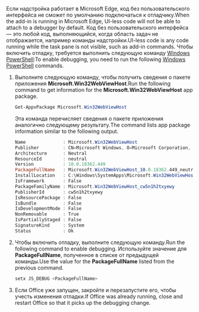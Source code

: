 <span data-ttu-id="ffcac-101">Если надстройка работает в Microsoft Edge, код без пользовательского интерфейса не сможет по умолчанию подключаться к отладчику.</span><span class="sxs-lookup"><span data-stu-id="ffcac-101">When the add-in is running in Microsoft Edge, UI-less code will not be able to attach to a debugger by default.</span></span>
<span data-ttu-id="ffcac-102">Код без пользовательского интерфейса — это любой код, выполняющийся, когда область задач не отображается, например команды надстройки.</span><span class="sxs-lookup"><span data-stu-id="ffcac-102">UI-less code is any code running while the task pane is not visible, such as add-in commands.</span></span> <span data-ttu-id="ffcac-103">Чтобы включить отладку, требуется выполнить следующую команду [Windows PowerShell](https://docs.microsoft.com/powershell/scripting/getting-started/getting-started-with-windows-powershell):</span><span class="sxs-lookup"><span data-stu-id="ffcac-103">To enable debugging, you need to run the following [Windows PowerShell](https://docs.microsoft.com/powershell/scripting/getting-started/getting-started-with-windows-powershell) commands.</span></span>

1. <span data-ttu-id="ffcac-104">Выполните следующую команду, чтобы получить сведения о пакете приложения **Microsoft.Win32WebViewHost**.</span><span class="sxs-lookup"><span data-stu-id="ffcac-104">Run the following command to get information for the **Microsoft.Win32WebViewHost** app package.</span></span>
    
    ```powershell
    Get-AppxPackage Microsoft.Win32WebViewHost
    ```
    
    <span data-ttu-id="ffcac-105">Эта команда перечисляет сведения о пакете приложения аналогично следующему результату.</span><span class="sxs-lookup"><span data-stu-id="ffcac-105">The command lists app package information similar to the following output.</span></span>
    
    ```powershell
    Name              : Microsoft.Win32WebViewHost
    Publisher         : CN=Microsoft Windows, O=Microsoft Corporation, L=Redmond, S=Washington, C=US
    Architecture      : Neutral
    ResourceId        : neutral
    Version           : 10.0.18362.449
    PackageFullName   : Microsoft.Win32WebViewHost_10.0.18362.449_neutral_neutral_cw5n1h2txyewy
    InstallLocation   : C:\Windows\SystemApps\Microsoft.Win32WebViewHost_cw5n1h2txyewy
    IsFramework       : False
    PackageFamilyName : Microsoft.Win32WebViewHost_cw5n1h2txyewy
    PublisherId       : cw5n1h2txyewy
    IsResourcePackage : False
    IsBundle          : False
    IsDevelopmentMode : False
    NonRemovable      : True
    IsPartiallyStaged : False
    SignatureKind     : System
    Status            : Ok
    ```
    
2. <span data-ttu-id="ffcac-106">Чтобы включить отладку, выполните следующую команду.</span><span class="sxs-lookup"><span data-stu-id="ffcac-106">Run the following command to enable debugging.</span></span> <span data-ttu-id="ffcac-107">Используйте значение для **PackageFullName**, полученное в списке от предыдущей команды.</span><span class="sxs-lookup"><span data-stu-id="ffcac-107">Use the value for the **PackageFullName** listed from the previous command.</span></span>
    
    ```powershell
    setx JS_DEBUG <PackageFullName>
    ```
    
3. <span data-ttu-id="ffcac-108">Если Office уже запущен, закройте и перезапустите его, чтобы учесть изменения отладки.</span><span class="sxs-lookup"><span data-stu-id="ffcac-108">If Office was already running, close and restart Office so that it picks up the debugging change.</span></span>